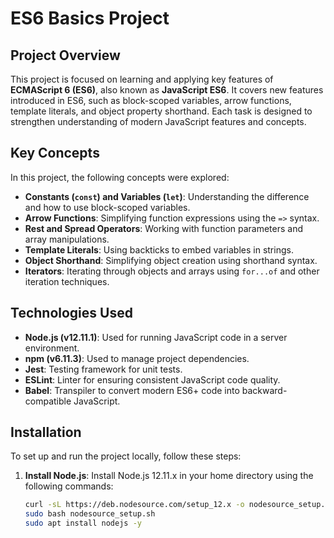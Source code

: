 # ES6 Basics Project

## Project Overview
This project is focused on learning and applying key features of **ECMAScript 6 (ES6)**, also known as **JavaScript ES6**. It covers new features introduced in ES6, such as block-scoped variables, arrow functions, template literals, and object property shorthand. Each task is designed to strengthen understanding of modern JavaScript features and concepts.

## Key Concepts
In this project, the following concepts were explored:
- **Constants (`const`) and Variables (`let`)**: Understanding the difference and how to use block-scoped variables.
- **Arrow Functions**: Simplifying function expressions using the `=>` syntax.
- **Rest and Spread Operators**: Working with function parameters and array manipulations.
- **Template Literals**: Using backticks to embed variables in strings.
- **Object Shorthand**: Simplifying object creation using shorthand syntax.
- **Iterators**: Iterating through objects and arrays using `for...of` and other iteration techniques.

## Technologies Used
- **Node.js (v12.11.1)**: Used for running JavaScript code in a server environment.
- **npm (v6.11.3)**: Used to manage project dependencies.
- **Jest**: Testing framework for unit tests.
- **ESLint**: Linter for ensuring consistent JavaScript code quality.
- **Babel**: Transpiler to convert modern ES6+ code into backward-compatible JavaScript.

## Installation
To set up and run the project locally, follow these steps:

1. **Install Node.js**:
   Install Node.js 12.11.x in your home directory using the following commands:
   ```bash
   curl -sL https://deb.nodesource.com/setup_12.x -o nodesource_setup.sh
   sudo bash nodesource_setup.sh
   sudo apt install nodejs -y

